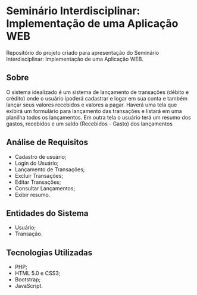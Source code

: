 # Seminário Interdisciplinar: Implementação de uma Aplicação WEB
  Repositório do projeto criado para apresentação do Seminário Interdisciplinar: Implementação de uma Aplicação WEB.
## Sobre
  O sistema idealizado é um sistema de lançamento de transações (débito e crédito) onde o usuário ipoderá cadastrar e logar em sua conta e também lançar seus valores recebidos e valores a pagar.
  Haverá uma tela que exibirá um formulário para lançamento das transações e listará em uma planilha todos os lançamentos.
  Em outra tela o usuário terá um resumo dos gastos, recebidos e um saldo (Recebidos - Gasto) dos lançamentos
##  Análise de Requisitos
  - Cadastro de usuário;
  - Login do Usuário;
  - Lançamento de Transações;
  - Excluir Transações;
  - Editar Transações;
  - Consultar Lançamentos;
  - Exibir resumo.

## Entidades do Sistema
  - Usuário;
  - Transação.

## Tecnologias Utilizadas
  - PHP;
  - HTML 5.0 e CSS3;
  - Bootstrap;
  - JavaScript.
